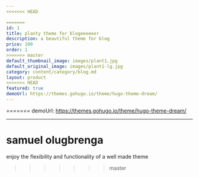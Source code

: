 ```yaml
---
<<<<<<< HEAD

=======
id: 1
title: planty theme for blogeeeeeer
description: a beautiful theme for blog
price: 100
order: 1
>>>>>>> master
default_thumbnail_image: images/plant1.jpg
default_original_image: images/plant1-lg.jpg
category: content/category/blog.md
layout: product
<<<<<<< HEAD
featured: true
demoUrl: https://themes.gohugo.io/theme/hugo-theme-dream/
---
```

=======
demoUrl: https://themes.gohugo.io/theme/hugo-theme-dream/

---
# samuel olugbrenga

enjoy the flexibility and functionality of a well made theme
>>>>>>> master
